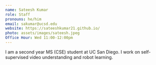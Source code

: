 ```yaml
---
name: Sateesh Kumar
role: Staff
pronouns: he/him
email: sakumar@ucsd.edu
website: https://sateeshkumar21.github.io/
photo: assets/images/sateesh.jpeg
Office Hour: Wed 11:00-12:00pm
---
```


I am a second year MS (CSE) student at UC San Diego. I work on self-supervised video understanding and robot learning. 
